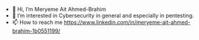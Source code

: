 - 👋 Hi, I’m Meryeme Ait Ahmed-Brahim
- 👀 I’m interested in Cybersecurity in general and especially in pentesting.
- 📫 How to reach me https://www.linkedin.com/in/meryeme-ait-ahmed-brahim-1b0551199/



